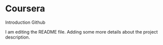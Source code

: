 # Coursera
Introduction Github

I am editing the README file. Adding some more details about the project description.


